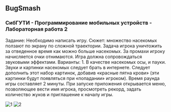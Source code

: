 ## BugSmash
### СибГУТИ - Программирование мобильных устройств - Лабораторная работа 2
Задание: Необходимо написать игру. Сюжет: множество насекомых ползают по экрану по сложной траектории. Задача игрока уничтожить за отведенное время как можно больше насекомых. За промахи игроку начисляется очки отнимаются. Игра должна сопровождаться звуковыми эффектами. Варианты: 1. В качестве насекомых осы, и пауки. Звуки и картинки насекомых следует брать в интернете. Следует дополнить этот набор картинок, добавив «красные пятна крови» (эти картинки будут появляться при «попадании» игроком). Время раунда игры составляет 2 минуты. При запуске приложения открывается меню, позволяющее вести имя игрока, просмотреть рекорд, задать количество жуков и приглашение к началу игры.

![1](https://user-images.githubusercontent.com/86118729/192140423-18eac8fc-84e6-47c4-9d9b-92e9676ea5d9.png)
![2](https://user-images.githubusercontent.com/86118729/192140397-7c803c75-b2ad-4208-a664-909d4e62897d.png)
